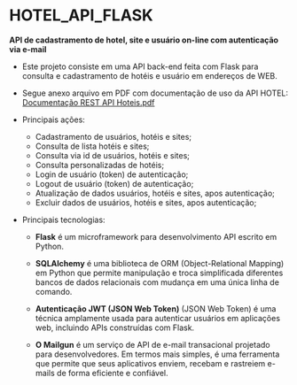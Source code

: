 # HOTEL_API_FLASK 
 
 **API de cadastramento de hotel, site e usuário on-line com autenticação via e-mail**

- Este projeto consiste em uma API back-end feita com Flask para consulta e cadastramento de hotéis e usuário em endereços de WEB.

- Segue anexo arquivo em PDF com documentação de uso da API HOTEL: 
[Documentação REST API Hoteis.pdf](<Documentação REST API HOTEL.pdf>)

- Principais ações:
    - Cadastramento de usuários, hotéis e sites;
    - Consulta de lista hotéis e sites;
    - Consulta via id de usuários, hotéis e sites;
    - Consulta personalizadas de hotéis;
    - Login de usuário (token) de autenticação;
    - Logout de usuário (token) de autenticação;
    - Atualização de dados usuários, hotéis e sites, apos autenticação;
    - Excluir dados de usuários, hotéis e sites, apos autenticação;

- Principais tecnologias:
    - __Flask__ é um microframework para desenvolvimento API escrito em Python.

    - __SQLAlchemy__ é uma biblioteca de ORM (Object-Relational Mapping) em Python que permite manipulação e troca simplificada diferentes bancos de dados relacionais com mudança em uma única linha de comando.

    - __Autenticação JWT (JSON Web Token)__ (JSON Web Token) é uma técnica amplamente usada para autenticar usuários em aplicações web, incluindo APIs construídas com Flask.

    - __O Mailgun__ é um serviço de API de e-mail transacional projetado para desenvolvedores. Em termos mais simples, é uma ferramenta que permite que seus aplicativos enviem, recebam e rastreiem e-mails de forma eficiente e confiável.
